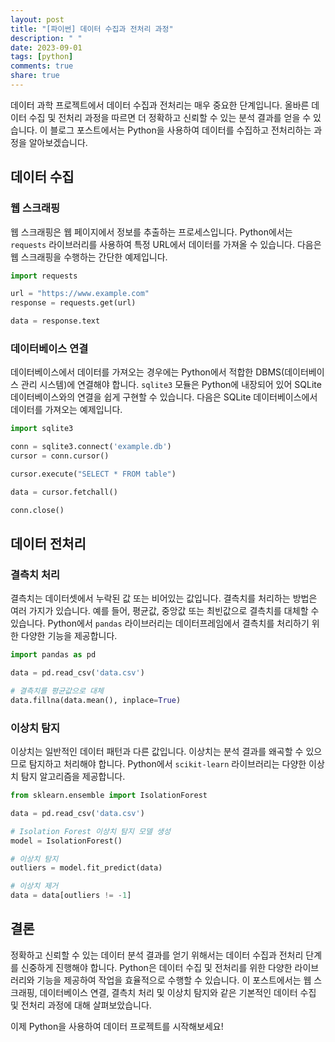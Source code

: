 ```yaml
---
layout: post
title: "[파이썬] 데이터 수집과 전처리 과정"
description: " "
date: 2023-09-01
tags: [python]
comments: true
share: true
---
```


데이터 과학 프로젝트에서 데이터 수집과 전처리는 매우 중요한 단계입니다. 올바른 데이터 수집 및 전처리 과정을 따르면 더 정확하고 신뢰할 수 있는 분석 결과를 얻을 수 있습니다. 이 블로그 포스트에서는 Python을 사용하여 데이터를 수집하고 전처리하는 과정을 알아보겠습니다.

## 데이터 수집

### 웹 스크래핑

웹 스크래핑은 웹 페이지에서 정보를 추출하는 프로세스입니다. Python에서는 `requests` 라이브러리를 사용하여 특정 URL에서 데이터를 가져올 수 있습니다. 다음은 웹 스크래핑을 수행하는 간단한 예제입니다.

```python
import requests

url = "https://www.example.com"
response = requests.get(url)

data = response.text
```

### 데이터베이스 연결

데이터베이스에서 데이터를 가져오는 경우에는 Python에서 적합한 DBMS(데이터베이스 관리 시스템)에 연결해야 합니다. `sqlite3` 모듈은 Python에 내장되어 있어 SQLite 데이터베이스와의 연결을 쉽게 구현할 수 있습니다. 다음은 SQLite 데이터베이스에서 데이터를 가져오는 예제입니다.

```python
import sqlite3

conn = sqlite3.connect('example.db')
cursor = conn.cursor()

cursor.execute("SELECT * FROM table")

data = cursor.fetchall()

conn.close()
```

## 데이터 전처리

### 결측치 처리

결측치는 데이터셋에서 누락된 값 또는 비어있는 값입니다. 결측치를 처리하는 방법은 여러 가지가 있습니다. 예를 들어, 평균값, 중앙값 또는 최빈값으로 결측치를 대체할 수 있습니다. Python에서 `pandas` 라이브러리는 데이터프레임에서 결측치를 처리하기 위한 다양한 기능을 제공합니다.

```python
import pandas as pd

data = pd.read_csv('data.csv')

# 결측치를 평균값으로 대체
data.fillna(data.mean(), inplace=True)
```

### 이상치 탐지

이상치는 일반적인 데이터 패턴과 다른 값입니다. 이상치는 분석 결과를 왜곡할 수 있으므로 탐지하고 처리해야 합니다. Python에서 `scikit-learn` 라이브러리는 다양한 이상치 탐지 알고리즘을 제공합니다.

```python
from sklearn.ensemble import IsolationForest

data = pd.read_csv('data.csv')

# Isolation Forest 이상치 탐지 모델 생성
model = IsolationForest()

# 이상치 탐지
outliers = model.fit_predict(data)

# 이상치 제거
data = data[outliers != -1]
```

## 결론

정확하고 신뢰할 수 있는 데이터 분석 결과를 얻기 위해서는 데이터 수집과 전처리 단계를 신중하게 진행해야 합니다. Python은 데이터 수집 및 전처리를 위한 다양한 라이브러리와 기능을 제공하여 작업을 효율적으로 수행할 수 있습니다. 이 포스트에서는 웹 스크래핑, 데이터베이스 연결, 결측치 처리 및 이상치 탐지와 같은 기본적인 데이터 수집 및 전처리 과정에 대해 살펴보았습니다.

이제 Python을 사용하여 데이터 프로젝트를 시작해보세요!